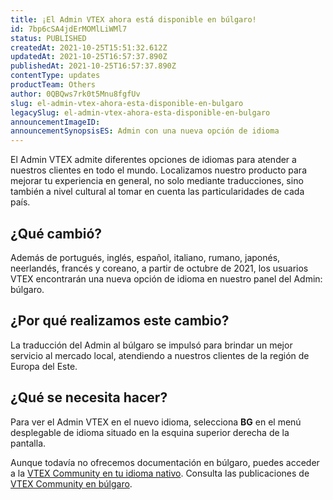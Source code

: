 ```yaml
---
title: ¡El Admin VTEX ahora está disponible en búlgaro!
id: 7bp6cSA4jdErMOMlLiWMl7
status: PUBLISHED
createdAt: 2021-10-25T15:51:32.612Z
updatedAt: 2021-10-25T16:57:37.890Z
publishedAt: 2021-10-25T16:57:37.890Z
contentType: updates
productTeam: Others
author: 0QBQws7rk0t5Mnu8fgfUv
slug: el-admin-vtex-ahora-esta-disponible-en-bulgaro
legacySlug: el-admin-vtex-ahora-esta-disponible-en-bulgaro
announcementImageID: 
announcementSynopsisES: Admin con una nueva opción de idioma
---
```


El Admin VTEX admite diferentes opciones de idiomas para atender a nuestros clientes en todo el mundo. Localizamos nuestro producto para mejorar tu experiencia en general, no solo mediante traducciones, sino también a nivel cultural al tomar en cuenta las particularidades de cada país.

## ¿Qué cambió?
Además de portugués, inglés, español, italiano, rumano, japonés, neerlandés, francés y coreano, a partir de octubre de 2021, los usuarios VTEX encontrarán una nueva opción de idioma en nuestro panel del Admin: búlgaro.

## ¿Por qué realizamos este cambio?

La traducción del Admin al búlgaro se impulsó para brindar un mejor servicio al mercado local, atendiendo a nuestros clientes de la región de Europa del Este.  

## ¿Qué se necesita hacer?
Para ver el Admin VTEX en el nuevo idioma, selecciona __BG__ en el menú desplegable de idioma situado en la esquina superior derecha de la pantalla.

Aunque todavía no ofrecemos documentación en búlgaro, puedes acceder a la [VTEX Community en tu idioma nativo](https://community.vtex.com/c/vtex-in-your-native-language/10). Consulta las publicaciones de [VTEX Community en búlgaro](https://community.vtex.com/c/vtex-in-your-native-language/vtex-na-bulgarski/66).
